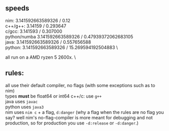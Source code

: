 ## speeds
nim:         3.141592663589326   / 0.12 \
c++/g++:     3.14159             / 0.293647 \
c/gcc:       3.141593            / 0.307000 \
python/numba 3.141592663589326   / 0.47939372062683105 \
java:        3.141592663589326   / 0.557656588 \
python:      3.141592663589326   / 15.269594192504883 \

all run on a AMD ryzen 5 2600x. \
## rules:
all use their default compiler, no flags (with some exceptions such as to nim) \
types **must** be float64 or int64
c++/c: use `g++` \
java uses `javac` \
python uses `java3` \
nim uses `nim c` + a flag, `d:danger` (why a flag when the rules are no flag you say? well nim's no-flag-compiler is more meant for debugging and not production, so for production you use `-d:release` or `-d:danger`.)
